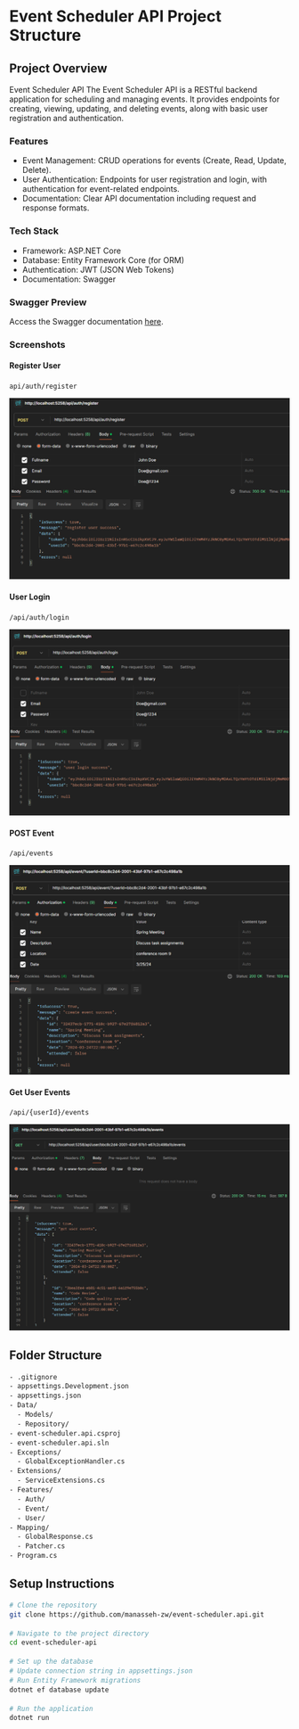 # Event Scheduler API Project Structure

## Project Overview

Event Scheduler API
The Event Scheduler API is a RESTful backend application for scheduling and managing events. It provides endpoints for creating, viewing, updating, and deleting events, along with basic user registration and authentication.

### Features

- Event Management: CRUD operations for events (Create, Read, Update, Delete).
- User Authentication: Endpoints for user registration and login, with authentication for event-related endpoints.
- Documentation: Clear API documentation including request and response formats.

### Tech Stack

- Framework: ASP.NET Core
- Database: Entity Framework Core (for ORM)
- Authentication: JWT (JSON Web Tokens)
- Documentation: Swagger

### Swagger Preview

Access the Swagger documentation [here](https://dg-event-scheduler-api.azurewebsites.net/swagger/index.html).

### Screenshots

#### Register User

`api/auth/register`

![ASPNETCOREWebAPIGET](./.github/user-register.png)

#### User Login

`/api/auth/login`

![ASPNETCOREWebAPIGET](./.github/user-login.png)

#### POST Event

`/api/events`

![ASPNETCOREWebAPIGET](./.github/post-event.png)

#### Get User Events

`/api/{userId}/events`

![ASPNETCOREWebAPIGET](./.github/get-user-events.png)

## Folder Structure

```bash
- .gitignore
- appsettings.Development.json
- appsettings.json
- Data/
  - Models/
  - Repository/
- event-scheduler.api.csproj
- event-scheduler.api.sln
- Exceptions/
  - GlobalExceptionHandler.cs
- Extensions/
  - ServiceExtensions.cs
- Features/
  - Auth/
  - Event/
  - User/
- Mapping/
  - GlobalResponse.cs
  - Patcher.cs
- Program.cs
```

## Setup Instructions

```bash
# Clone the repository
git clone https://github.com/manasseh-zw/event-scheduler.api.git

# Navigate to the project directory
cd event-scheduler-api

# Set up the database
# Update connection string in appsettings.json
# Run Entity Framework migrations
dotnet ef database update

# Run the application
dotnet run
```
